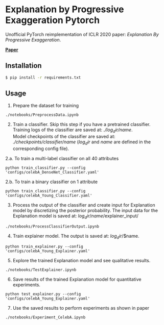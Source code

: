# Explanation by Progressive Exaggeration Pytorch
Unofficial PyTorch reimplementation of ICLR 2020 paper: *Explanation By Progressive Exaggeration*.

[**Paper**](https://openreview.net/forum?id=H1xFWgrFPS)

## Installation
```bash
$ pip install -r requirements.txt
```
## Usage
1. Prepare the dataset for training
```
./notebooks/PreprocessData.ipynb
```

2. Train a classifier. Skip this step if you have a pretrained classifier. <br/>
Training logs of the classifier are saved at: *./$log_dir$/$name$*. <br/>
Model checkpoints of the classifier are saved at: *./checkpoints/classifier/$name$* ($log_dir$ and $name$ are defined in the corresponding config file). <br/>

2.a. To train a multi-label classifier on all 40 attributes
```
python train_classifier.py --config 'configs/celebA_DenseNet_Classifier.yaml'
```
2.b. To train a binary classifier on 1 attribute
```
python train_classifier.py --config 'configs/celebA_Young_Classifier.yaml'
```

3. Process the output of the classifier and create input for Explanation model by discretizing the posterior probability. 
   The input data for the Explanation model is saved at: $log_dir$/$name$/explainer_input/
```
./notebooks/ProcessClassifierOutput.ipynb
```

4. Train explainer model. The output is saved at: $log_dir$/$name.
```
python train_explainer.py --config 'configs/celebA_Young_Explainer.yaml'
```

5. Explore the trained Explanation model and see qualitative results.
```
./notebooks/TestExplainer.ipynb
```

6. Save results of the trained Explanation model for quantitative experiments.
```
python test_explainer.py --config 'configs/celebA_Young_Explainer.yaml'
```

7. Use the saved results to perform experiments as shown in paper
```
./notebooks/Experiment_CelebA.ipynb 
```